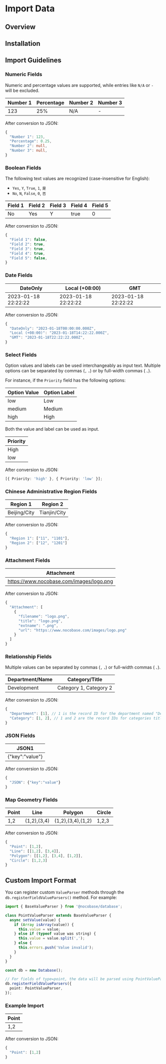 # Import Data

## Overview

## Installation

## Import Guidelines

### Numeric Fields

Numeric and percentage values are supported, while entries like `N/A` or `-` will be excluded.

| Number 1 | Percentage | Number 2 | Number 3 |
| -------- | ---------- | -------- | -------- |
| 123      | 25%        | N/A      | -        |

After conversion to JSON:

```ts
{
  "Number 1": 123,
  "Percentage": 0.25,
  "Number 2": null,
  "Number 3": null,
}
```

### Boolean Fields

The following text values are recognized (case-insensitive for English):

- `Yes`, `Y`, `True`, `1`, `是`
- `No`, `N`, `False`, `0`, `否`

| Field 1 | Field 2 | Field 3 | Field 4 | Field 5 |
| ------- | ------- | ------- | ------- | ------- |
| No      | Yes     | Y       | true    | 0       |

After conversion to JSON:

```ts
{
  "Field 1": false,
  "Field 2": true,
  "Field 3": true,
  "Field 4": true,
  "Field 5": false,
}
```

### Date Fields

| DateOnly            | Local (+08:00)      | GMT                 |
| ------------------- | ------------------- | ------------------- |
| 2023-01-18 22:22:22 | 2023-01-18 22:22:22 | 2023-01-18 22:22:22 |

After conversion to JSON:

```ts
{
  "DateOnly": "2023-01-18T00:00:00.000Z",
  "Local (+08:00)": "2023-01-18T14:22:22.000Z",
  "GMT": "2023-01-18T22:22:22.000Z",
}
```

### Select Fields

Option values and labels can be used interchangeably as input text. Multiple options can be separated by commas (`,` `，`) or by full-width commas ( `、`).

For instance, if the `Priority` field has the following options:

| Option Value | Option Label |
| ------------ | ------------ |
| low          | Low          |
| medium       | Medium       |
| high         | High         |

Both the value and label can be used as input.

| Priority |
| -------- |
| High     |
| low      |

After conversion to JSON:

```ts
[{ Priority: 'high' }, { Priority: 'low' }];
```

### Chinese Administrative Region Fields

| Region 1       | Region 2       |
| -------------- | -------------- |
| Beijing/City   | Tianjin/City   |

After conversion to JSON:

```ts
{
  "Region 1": ["11", "1101"],
  "Region 2": ["12", "1201"]
}
```

### Attachment Fields

| Attachment                                |
| ----------------------------------------- |
| https://www.nocobase.com/images/logo.png  |

After conversion to JSON:

```ts
{
  "Attachment": [
    {
      "filename": "logo.png",
      "title": "logo.png",
      "extname": ".png",
      "url": "https://www.nocobase.com/images/logo.png"
    }
  ]
}
```

### Relationship Fields

Multiple values can be separated by commas (`,` `，`) or full-width commas ( `、`).

| Department/Name | Category/Title   |
| --------------- | ---------------- |
| Development     | Category 1, Category 2 |

After conversion to JSON:

```ts
{
  "Department": [1], // 1 is the record ID for the department named "Development"
  "Category": [1, 2], // 1 and 2 are the record IDs for categories titled "Category 1" and "Category 2"
}
```

### JSON Fields

| JSON1              |
| ------------------ |
| {"key":"value"}    |

After conversion to JSON:

```ts
{
  "JSON": {"key":"value"}
}
```

### Map Geometry Fields

| Point  | Line         | Polygon           | Circle |
| ------ | ------------ | ----------------- | ------ |
| 1,2    | (1,2),(3,4)  | (1,2),(3,4),(1,2) | 1,2,3  |

After conversion to JSON:

```ts
{
  "Point": [1,2],
  "Line": [[1,2], [3,4]],
  "Polygon": [[1,2], [3,4], [1,2]],
  "Circle": [1,2,3]
}
```

## Custom Import Format

You can register custom `ValueParser` methods through the `db.registerFieldValueParsers()` method. For example:

```ts
import { BaseValueParser } from '@nocobase/database';

class PointValueParser extends BaseValueParser {
  async setValue(value) {
    if (Array isArray(value)) {
      this.value = value;
    } else if (typeof value was string) {
      this.value = value.split(',');
    } else {
      this.errors.push('Value invalid');
    }
  }
}

const db = new Database();

// For fields of type=point, the data will be parsed using PointValueParser during import
db.registerFieldValueParsers({
  point: PointValueParser,
});
```

### Example Import

| Point |
| ----- |
| 1,2   |

After conversion to JSON:

```ts
{
  "Point": [1,2]
}
```
